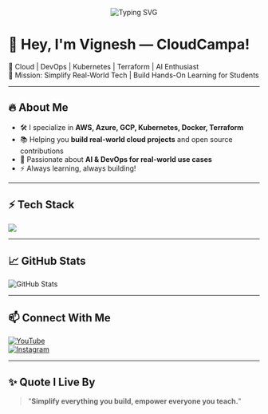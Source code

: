 <p align="center">
  <img src="https://readme-typing-svg.herokuapp.com?font=Fira+Code&size=24&pause=1000&color=FF0000&width=700&lines=Welcome+to+Vignesh's+GitHub+Profile!;Empowering+Cloud%2C+DevOps%2C+Kubernetes+Learners!;Let's+Simplify+Tech+Together+🚀" alt="Typing SVG" />
</p>

# 👋 Hey, I'm Vignesh — CloudCampa!

🚀 Cloud | DevOps | Kubernetes | Terraform | AI Enthusiast  
🎯 Mission: Simplify Real-World Tech | Build Hands-On Learning for Students

---

## 🔥 About Me
- 🛠️ I specialize in **AWS, Azure, GCP, Kubernetes, Docker, Terraform**
- 📚 Helping you **build real-world cloud projects** and open source contributions
- 🤖 Passionate about **AI & DevOps for real-world use cases**
- ⚡ Always learning, always building!

---

## ⚡ Tech Stack
<img src="https://skillicons.dev/icons?i=aws,azure,gcp,docker,kubernetes,terraform,linux,githubactions,python,java,spring,ansible,prometheus,grafana" />

---

## 📈 GitHub Stats
![GitHub Stats](https://github-readme-stats.vercel.app/api?username=vignesh2064&show_icons=true&theme=radical)

---

## 📫 Connect With Me
[![YouTube](https://img.shields.io/badge/YouTube-CloudCampa-FF0000?style=for-the-badge&logo=youtube&logoColor=white)](https://youtube.com/@cloudcampa)  
[![Instagram](https://img.shields.io/badge/Instagram-_cloudcampa_-E4405F?style=for-the-badge&logo=instagram&logoColor=white)](https://www.instagram.com/_cloudcampa_)

---

## ✨ Quote I Live By
> "**Simplify everything you build, empower everyone you teach.**"
